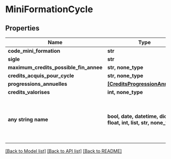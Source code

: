 # MiniFormationCycle


## Properties
Name | Type | Description | Notes
------------ | ------------- | ------------- | -------------
**code_mini_formation** | **str** |  | [optional] 
**sigle** | **str** |  | [optional] 
**maximum_credits_possible_fin_annee** | **str, none_type** |  | [optional] 
**credits_acquis_pour_cycle** | **str, none_type** |  | [optional] 
**progressions_annuelles** | [**[CreditsProgressionAnnuelle]**](CreditsProgressionAnnuelle.md) |  | [optional] 
**credits_valorises** | **int, none_type** |  | [optional] 
**any string name** | **bool, date, datetime, dict, float, int, list, str, none_type** | any string name can be used but the value must be the correct type | [optional]

[[Back to Model list]](../README.md#documentation-for-models) [[Back to API list]](../README.md#documentation-for-api-endpoints) [[Back to README]](../README.md)


